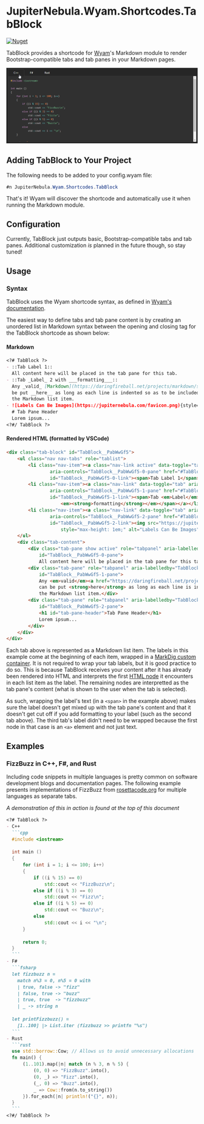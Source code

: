 ﻿JupiterNebula.Wyam.Shortcodes.TabBlock
======================================
[![Nuget](https://img.shields.io/nuget/v/JupiterNebula.Wyam.Shortcodes.TabBlock.svg)](https://www.nuget.org/packages/JupiterNebula.Wyam.Shortcodes.TabBlock/)

TabBlock provides a shortcode for [Wyam](https://wyam.io)'s Markdown module
to render Bootstrap-compatible tabs and tab panes in your Markdown pages.

![Output Demonstration](/assets/TabBlock/demo.gif)

## Adding TabBlock to Your Project

The following needs to be added to your config.wyam file:
```csharp
#n JupiterNebula.Wyam.Shortcodes.TabBlock
```

That's it! Wyam will discover the shortcode and automatically use it
when running the Markdown module.

## Configuration

Currently, TabBlock just outputs basic, Bootstrap-compatible tabs and
tab panes. Additional customization _is_ planned in the future though, so stay tuned!

## Usage

### Syntax

TabBlock uses the Wyam shortcode syntax, as defined in 
[Wyam's documentation](https://wyam.io/docs/concepts/shortcodes).

The easiest way to define tabs and tab pane content is by creating an unordered
list in Markdown syntax between the opening and closing tag for the TabBlock
shortcode as shown below:

#### Markdown
```markdown
<?# TabBlock ?>
- ::Tab Label 1::
  All content here will be placed in the tab pane for this tab.
- ::Tab _Label_ 2 with ___formatting___::
  Any _valid_ [Markdown](https://daringfireball.net/projects/markdown/syntax) can
  be put __here__ as long as each line is indented so as to be included in
  the Markdown list item.
- ![Labels Can Be Images](https://jupiternebula.com/favicon.png){style="max-height: 1em;"}
  # Tab Pane Header
  Lorem ipsum...
<?#/ TabBlock ?>
```
#### Rendered HTML (formatted by VSCode)
```html
<div class="tab-block" id="TabBlock__PabWwGf5">
    <ul class="nav nav-tabs" role="tablist">
        <li class="nav-item"><a class="nav-link active" data-toggle="tab" aria-selected="true"
                aria-controls="TabBlock__PabWwGf5-0-pane" href="#TabBlock__PabWwGf5-0-pane"
                id="TabBlock__PabWwGf5-0-link"><span>Tab Label 1</span></a></li>
        <li class="nav-item"><a class="nav-link" data-toggle="tab" aria-selected="false"
                aria-controls="TabBlock__PabWwGf5-1-pane" href="#TabBlock__PabWwGf5-1-pane"
                id="TabBlock__PabWwGf5-1-link"><span>Tab <em>Label</em> 2 with
                    <em><strong>formatting</strong></em></span></a></li>
        <li class="nav-item"><a class="nav-link" data-toggle="tab" aria-selected="false"
                aria-controls="TabBlock__PabWwGf5-2-pane" href="#TabBlock__PabWwGf5-2-pane"
                id="TabBlock__PabWwGf5-2-link"><img src="https://jupiternebula.com/favicon.png" class="img-fluid"
                    style="max-height: 1em;" alt="Labels Can Be Images"></a></li>
    </ul>
    <div class="tab-content">
        <div class="tab-pane show active" role="tabpanel" aria-labelledby="TabBlock__PabWwGf5-0-link"
            id="TabBlock__PabWwGf5-0-pane">
            All content here will be placed in the tab pane for this tab.</div>
        <div class="tab-pane" role="tabpanel" aria-labelledby="TabBlock__PabWwGf5-1-link"
            id="TabBlock__PabWwGf5-1-pane">
            Any <em>valid</em><a href="https://daringfireball.net/projects/markdown/syntax">Markdown</a>
            can be put <strong>here</strong> as long as each line is indented so as to be included in
            the Markdown list item.</div>
        <div class="tab-pane" role="tabpanel" aria-labelledby="TabBlock__PabWwGf5-2-link"
            id="TabBlock__PabWwGf5-2-pane">
            <h1 id="tab-pane-header">Tab Pane Header</h1>
            Lorem ipsum...
        </div>
    </div>
</div>
```

Each tab above is represented as a Markdown list item. The
labels in this example come at the beginning of each item, wrapped in a
[MarkDig custom container](https://github.com/lunet-io/markdig/blob/master/src/Markdig.Tests/Specs/CustomContainerSpecs.md).
It is not required to wrap your tab labels, but it is good practice to do so.
This is because TabBlock receives your content after it has already been rendered into HTML and
interprets the first [HTML node](https://softwareengineering.stackexchange.com/a/264481)
it encounters in each list item as the label. The remaining nodes are interpretted as
the tab pane's content (what is shown to the user when the tab is selected).

As such, wrapping the label's text (in a `<span>` in the example above) makes sure the label
doesn't get mixed up with the tab pane's content and that it doesn't get cut off if
you add formatting to your label (such as the second tab above). The third tab's label
didn't need to be wrapped because the first node in that case is an `<a>` element and not just text.

## Examples

### FizzBuzz in C++, F#, and Rust

Including code snippets in multiple languages is pretty common on software development blogs
and documentation pages. The following example presents implementations of FizzBuzz
from [rosettacode.org](https://rosettacode.org/wiki/FizzBuzz) for multiple languages
as separate tabs.

_A demonstration of this in action is found at the top of this document_

````markdown
<?# TabBlock ?>
- C++
  ```cpp
  #include <iostream>
 
  int main ()
  {
      for (int i = 1; i <= 100; i++) 
      {
          if ((i % 15) == 0)
              std::cout << "FizzBuzz\n";
          else if ((i % 3) == 0)
              std::cout << "Fizz\n";
          else if ((i % 5) == 0)
              std::cout << "Buzz\n";
          else
              std::cout << i << "\n";
      }

      return 0;
  }
  ```
- F#
  ```fsharp
  let fizzbuzz n =
    match n%3 = 0, n%5 = 0 with
    | true, false -> "fizz"
    | false, true -> "buzz"
    | true, true  -> "fizzbuzz"
    | _ -> string n
 
  let printFizzbuzz() =
    [1..100] |> List.iter (fizzbuzz >> printfn "%s")
  ```
- Rust
  ```rust
  use std::borrow::Cow; // Allows us to avoid unnecessary allocations
  fn main() {
      (1..101).map(|n| match (n % 3, n % 5) {
          (0, 0) => "FizzBuzz".into(),
          (0, _) => "Fizz".into(),
          (_, 0) => "Buzz".into(),
          _ => Cow::from(n.to_string())
      }).for_each(|n| println!("{}", n));
  }
  ```
<?#/ TabBlock ?>
````
